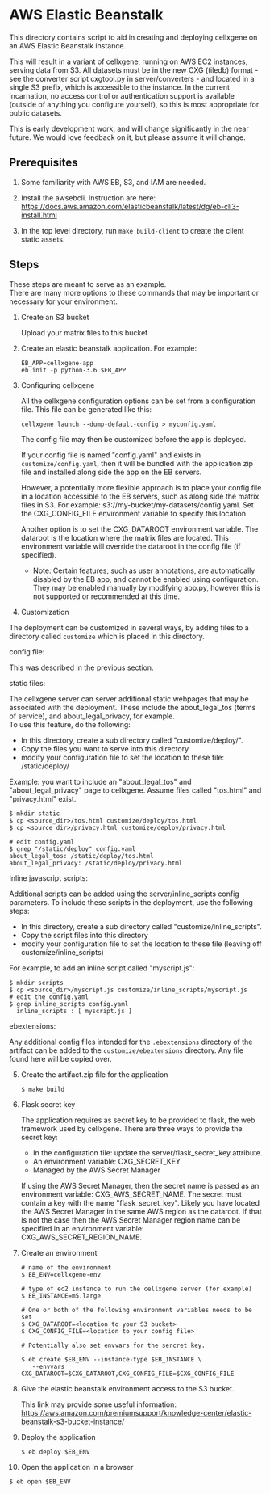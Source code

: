 # AWS Elastic Beanstalk 

This directory contains script to aid in creating and deploying cellxgene on
an AWS Elastic Beanstalk instance.

This will result in a variant of cellxgene, running on AWS EC2 instances, serving data from S3. 
All datasets must be in the new CXG (tiledb) format - see the converter script cxgtool.py 
in server/converters - and located in a single S3 prefix, which is accessible to the instance. 
In the current incarnation, no access control or authentication support is available 
(outside of anything you configure yourself), so this is most appropriate for public datasets.

This is early development work, and will change significantly in the near future. 
We would love feedback on it, but please assume it will change.

## Prerequisites

1. Some familiarity with AWS EB, S3, and IAM are needed.

2. Install the awsebcli.
Instruction are here:  
https://docs.aws.amazon.com/elasticbeanstalk/latest/dg/eb-cli3-install.html

3. In the top level directory, run ```make build-client``` to create the client static assets. 

## Steps

These steps are meant to serve as an example.  
There are many more options to these commands that may be important or necessary for your environment.

1. Create an S3 bucket

   Upload your matrix files to this bucket
   
2. Create an elastic beanstalk application.  For example:

    ```
    EB_APP=cellxgene-app
    eb init -p python-3.6 $EB_APP
    ```

3. Configuring cellxgene

   All the cellxgene configuration options can be set from a configuration file.
   This file can be generated like this:
   
   ```cellxgene launch --dump-default-config > myconfig.yaml```
   
   The config file may then be customized before the app is deployed.
   
   If your config file is named "config.yaml" and exists in `customize/config.yaml`, 
   then it will be bundled with the application zip file and installed along 
   side the app on the EB servers.
   
   However, a potentially more flexible approach is to place your config file in a location accessible to the EB 
   servers, such as along side the matrix files in S3.  For example:  s3://my-bucket/my-datasets/config.yaml.
   Set the CXG_CONFIG_FILE environment variable to specify this location.  
   
   Another option is to set the CXG_DATAROOT environment variable.  The dataroot 
   is the location where the matrix files are located. 
   This environment variable will override the dataroot in the config file (if specified).
   
   - Note:  Certain features, such as user annotations, are automatically disabled by the EB app,
   and cannot be enabled using configuration.  They may be enabled manually by modifying app.py, however
   this is not supported or recommended at this time.
   
4. Customization

The deployment can be customized in several ways, by adding files to a directory called
`customize` which is placed in this directory.
 
config file: 

This was described in the previous section.  

static files: 

The cellxgene server can server additional static webpages that may be associated with the deployment.
These include the about_legal_tos (terms of service), and about_legal_privacy, for example.  
To use this feature, do the following:

   * In this directory, create a sub directory called "customize/deploy/".  
   * Copy the files you want to serve into this directory
   * modify your configuration file to set the location to these file:  /static/deploy/<filename>

   Example:  you want to include an "about_legal_tos" and "about_legal_privacy" page to cellxgene.
   Assume files called "tos.html" and "privacy.html" exist.

   ```
   $ mkdir static
   $ cp <source_dir>/tos.html customize/deploy/tos.html
   $ cp <source_dir>/privacy.html customize/deploy/privacy.html

   # edit config.yaml
   $ grep "/static/deploy" config.yaml
   about_legal_tos: /static/deploy/tos.html
   about_legal_privacy: /static/deploy/privacy.html
   ```

Inline javascript scripts:

Additional scripts can be added using the server/inline_scripts config parameters.
To include these scripts in the deployment, use the following steps:

   * In this directory, create a sub directory called "customize/inline_scripts".  
   * Copy the script files into this directory
   * modify your configuration file to set the location to these file (leaving off customize/inline_scripts)

   For example, to add an inline script called "myscript.js":
   
   ```
   $ mkdir scripts
   $ cp <source_dir>/myscript.js customize/inline_scripts/myscript.js
   # edit the config.yaml
   $ grep inline_scripts config.yaml
     inline_scripts : [ myscript.js ]
   ```

ebextensions:

Any additional config files intended for the `.ebextensions` directory of the artifact can be added
to the `customize/ebextensions` directory.  Any file found here will be copied over.

5. Create the artifact.zip file for the application

   ```
   $ make build
   ```
    
6. Flask secret key

   The application requires as secret key to be provided to flask, the web framework used by cellxgene.
   There are three ways to provide the secret key:
   
   - In the configuration file:  update the server/flask_secret_key attribute.
   - An environment variable:  CXG_SECRET_KEY
   - Managed by the AWS Secret Manager
   
   If using the AWS Secret Manager, then the secret name is passed as an environment variable:  CXG_AWS_SECRET_NAME.
   The secret must contain a key with the name "flask_secret_key".
   Likely you have located the AWS Secret Manager in the same AWS region as the dataroot.  If that is not the case
   then the AWS Secret Manager region name can be specified in an environment variable:  CXG_AWS_SECRET_REGION_NAME.
   
   
7. Create an environment

    ```
    # name of the environment
    $ EB_ENV=cellxgene-env
   
    # type of ec2 instance to run the cellxgene server (for example)
    $ EB_INSTANCE=m5.large 
   
    # One or both of the following environment variables needs to be set
    $ CXG_DATAROOT=<location to your S3 bucket>
    $ CXG_CONFIG_FILE=<location to your config file>
  
    # Potentially also set envvars for the sercret key.
   
    $ eb create $EB_ENV --instance-type $EB_INSTANCE \
       --envvars CXG_DATAROOT=$CXG_DATAROOT,CXG_CONFIG_FILE=$CXG_CONFIG_FILE
    ```

8. Give the elastic beanstalk environment access to the S3 bucket.

    This link may provide some useful information:
    https://aws.amazon.com/premiumsupport/knowledge-center/elastic-beanstalk-s3-bucket-instance/
    
9. Deploy the application

    ```
    $ eb deploy $EB_ENV 
    ```
   
10. Open the application in a browser

   ```
   $ eb open $EB_ENV
   ```
